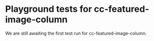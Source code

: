 # Playground tests for cc-featured-image-column
We are still awaiting the first test run for cc-featured-image-column.
